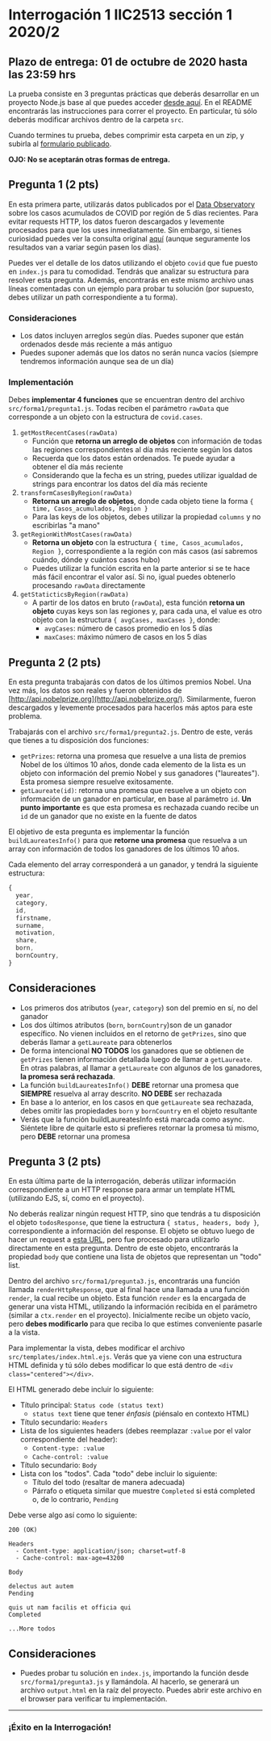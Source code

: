 # Interrogación 1 IIC2513 sección 1 2020/2

## Plazo de entrega: 01 de octubre de 2020 hasta las 23:59 hrs

La prueba consiste en 3 preguntas prácticas que deberás desarrollar en un proyecto Node.js base al que puedes acceder [desde aquí](https://github.com/IIC2513-2020-2/interrogation-one). En el README encontrarás las instrucciones para correr el proyecto. En particular, tú sólo deberás modificar archivos dentro de la carpeta `src`.

Cuando termines tu prueba, debes comprimir esta carpeta en un zip, y subirla al [formulario publicado]().

**OJO: No se aceptarán otras formas de entrega.**

## Pregunta 1 (2 pts)

En esta primera parte, utilizarás datos publicados por el [Data Observatory](https://github.com/Data-Observatory/covid19-API) sobre los casos acumulados de COVID por región de 5 días recientes. Para evitar requests HTTP, los datos fueron descargados y levemente procesados para que los uses inmediatamente. Sin embargo, si tienes curiosidad puedes ver la consulta original [aquí](http://covid19.dataobservatory.net:85/query?db=covid19&q=SELECT%20*%20FROM%20%22Casos_acumulados_regional%22%20ORDER%20BY%20time%20DESC%20LIMIT%2085) (aunque seguramente los resultados van a variar según pasen los días).

Puedes ver el detalle de los datos utilizando el objeto `covid` que fue puesto en `index.js` para tu comodidad. Tendrás que analizar su estructura para resolver esta pregunta. Además, encontrarás en este mismo archivo unas líneas comentadas con un ejemplo para probar tu solución (por supuesto, debes utilizar un path correspondiente a tu forma).

### Consideraciones
- Los datos incluyen arreglos según días. Puedes suponer que están ordenados desde más reciente a más antiguo
- Puedes suponer además que los datos no serán nunca vacíos (siempre tendremos información aunque sea de un día)

### Implementación

Debes **implementar 4 funciones** que se encuentran dentro del archivo `src/forma1/pregunta1.js`. Todas reciben el parámetro `rawData` que corresponde a un objeto con la estructura de `covid.cases`.

1. `getMostRecentCases(rawData)`
    - Función que **retorna un arreglo de objetos** con información de todas las regiones correspondientes al día más reciente según los datos
    - Recuerda que los datos están ordenados. Te puede ayudar a obtener el día más reciente
    - Considerando que la fecha es un string, puedes utilizar igualdad de strings para encontrar los datos del día más reciente
2. `transformCasesByRegion(rawData)`
    - **Retorna un arreglo de objetos**, donde cada objeto tiene la forma `{ time, Casos_acumulados, Region }`
    - Para las keys de los objetos, debes utilizar la propiedad `columns` y no escribirlas "a mano"
3. `getRegionWithMostCases(rawData)`
    - **Retorna un objeto** con la estructura `{ time, Casos_acumulados, Region }`, correspondiente a la región con más casos (así sabremos cuándo, dónde y cuántos casos hubo)
    - Puedes utilizar la función escrita en la parte anterior si se te hace más fácil encontrar el valor así. Si no, igual puedes obtenerlo procesando `rawData` directamente
4. `getStaticticsByRegion(rawData)`
    - A partir de los datos en bruto (`rawData`), esta función **retorna un objeto** cuyas keys son las regiones y, para cada una, el value es otro objeto con la estructura `{ avgCases, maxCases }`, donde:
      - `avgCases`: número de casos promedio en los 5 días
      - `maxCases`: máximo número de casos en los 5 días

## Pregunta 2 (2 pts)

En esta pregunta trabajarás con datos de los últimos premios Nobel. Una vez más, los datos son reales y fueron obtenidos de [http://api.nobelprize.org](http://api.nobelprize.org/). Similarmente, fueron descargados y levemente procesados para hacerlos más aptos para este problema.

Trabajarás con el archivo `src/forma1/pregunta2.js`. Dentro de este, verás que tienes a tu disposición dos funciones:

- `getPrizes`: retorna una promesa que resuelve a una lista de premios Nobel de los últimos 10 años, donde cada elemento de la lista es un objeto con información del premio Nobel y sus ganadores ("laureates"). Esta promesa siempre resuelve exitosamente.
- `getLaureate(id)`: retorna una promesa que resuelve a un objeto con información de un ganador en particular, en base al parámetro `id`. **Un punto importante** es que esta promesa es rechazada cuando recibe un `id` de un ganador que no existe en la fuente de datos

El objetivo de esta pregunta es implementar la función `buildLaureatesInfo()` para que **retorne una promesa** que resuelva a un array con información de todos los ganadores de los últimos 10 años.

Cada elemento del array corresponderá a un ganador, y tendrá la siguiente estructura:
```javascript
{
  year,
  category, 
  id,
  firstname,
  surname,
  motivation,
  share,
  born,
  bornCountry,
}
```

## Consideraciones
- Los primeros dos atributos (`year`, `category`) son del premio en sí, no del ganador
- Los dos últimos atributos (`born`, `bornCountry`)son de un ganador específico. No vienen incluidos en el retorno de `getPrizes`, sino que deberás llamar a `getLaureate` para obtenerlos
- De forma intencional **NO TODOS** los ganadores que se obtienen de `getPrizes` tienen información detallada luego de llamar a `getLaureate`. En otras palabras, al llamar a `getLaureate` con algunos de los ganadores, **la promesa será rechazada**.
- La función `buildLaureatesInfo()` **DEBE** retornar una promesa que **SIEMPRE** resuelva al array descrito. **NO DEBE** ser rechazada
- En base a lo anterior, en los casos en que `getLaureate` sea rechazada, debes omitir las propiedades `born` y `bornCountry` en el objeto resultante
- Verás que la función buildLaureatesInfo está marcada como async. Siéntete libre de quitarle esto si prefieres retornar la promesa tú mismo, pero **DEBE** retornar una promesa

## Pregunta 3 (2 pts)

En esta última parte de la interrogación, deberás utilizar información correspondiente a un HTTP response para armar un template HTML (utilizando EJS, sí, como en el proyecto).

No deberás realizar ningún request HTTP, sino que tendrás a tu disposición el objeto `todosResponse`, que tiene la estructura `{ status, headers, body }`, correspondiente a información del response. El objeto se obtuvo luego de hacer un request a [esta URL](https://jsonplaceholder.typicode.com/todos), pero fue procesado para utilizarlo directamente en esta pregunta. Dentro de este objeto, encontrarás la propiedad `body` que contiene una lista de objetos que representan un "todo" list.

Dentro del archivo `src/forma1/pregunta3.js`, encontrarás una función llamada `renderHttpResponse`, que al final hace una llamada a una función `render`, la cual recibe un objeto. Esta función `render` es la encargada de generar una vista HTML, utilizando la información recibida en el parámetro (similar a `ctx.render` en el proyecto). Inicialmente recibe un objeto vacío, pero **debes modificarlo** para que reciba lo que estimes conveniente pasarle a la vista.

Para implementar la vista, debes modificar el archivo `src/templates/index.html.ejs`. Verás que ya viene con una estructura HTML definida y tú sólo debes modificar lo que está dentro de `<div class="centered"></div>`.

El HTML generado debe incluir lo siguiente:
- Título principal: `Status code (status text)`
  - `status text` tiene que tener *énfasis* (piénsalo en contexto HTML)
- Título secundario: `Headers`
- Lista de los siguientes headers (debes reemplazar `:value` por el valor correspondiente del header):
  - `Content-type: :value`
  - `Cache-control: :value`
- Título secundario: `Body`
- Lista con los "todos". Cada "todo" debe incluir lo siguiente:
  - Título del todo (resaltar de manera adecuada)
  - Párrafo o etiqueta similar que muestre `Completed` si está completed o, de lo contrario, `Pending`

Debe verse algo así como lo siguiente:
```
200 (OK)

Headers
  - Content-type: application/json; charset=utf-8
  - Cache-control: max-age=43200

Body

delectus aut autem
Pending

quis ut nam facilis et officia qui
Completed

...More todos
```

## Consideraciones
- Puedes probar tu solución en `index.js`, importando la función desde `src/forma1/pregunta3.js` y llamándola. Al hacerlo, se generará un archivo `output.html` en la raíz del proyecto. Puedes abrir este archivo en el browser para verificar tu implementación.

---

### ¡Éxito en la Interrogación!
